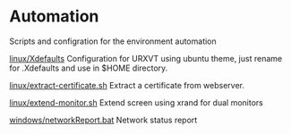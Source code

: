 # Automation
Scripts and configration for the environment automation

[linux/Xdefaults](linux/Xdefaults)
Configuration for URXVT using ubuntu theme, just rename for .Xdefaults and use in $HOME directory.

[linux/extract-certificate.sh](linux/extract-certificate.sh)
Extract a certificate from webserver.

[linux/extend-monitor.sh](linux/extend-monitor.sh)
Extend screen using xrand for dual monitors

[windows/networkReport.bat](windows/networkReport.bat)
Network status report
